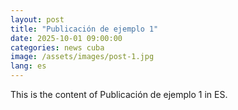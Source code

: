 ```yaml
---
layout: post
title: "Publicación de ejemplo 1"
date: 2025-10-01 09:00:00
categories: news cuba
image: /assets/images/post-1.jpg
lang: es
---
```


This is the content of Publicación de ejemplo 1 in ES.
